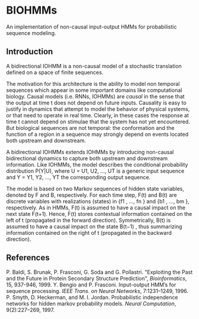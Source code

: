 # BIOHMMs
An implementation of non-causal input-output HMMs for probabilistic sequence modeling.

## Introduction

A bidirectional IOHMM is a non-causal model of a stochastic translation defined on a space
of finite sequences.

The motivation for this architecture is the ability to model non temporal sequences which appear in some
important domains like computational biology. Causal models (i.e. RNNs, IOHMMs) are *causal* in the sense
that the output at time t does not depend on future inputs. Causality is easy to justify in dynamics that
attempt to model the behavior of physical systems, or that need to operate in real time. Clearly, in these
cases the response at time t cannot depend on stimulae that the system has not yet encountered. But biological
sequences are not temporal: the conformation and the function of a region in a sequence may strongly depend
on events located both upstream and downstream. 

A bidirectional IOHMMs extends IOHMMs by introducing non-causal bidirectional dynamics to capture both upstream
and downstream information. Like IOHMMs, the model describes the conditional probability distribution
P(Y|U), where U = U1, U2, ..., UT is a generic input sequence and Y = Y1, Y2, ..., YT the corresponding output
sequence.

The model is based on two Markov sequences of hidden state variables, denoted by F and B, respectively.
For each time step, F(t) and B(t) are discrete variables with realizations (states) in {f1 , ..., fn }
and {b1 , ..., bm }, respectively. As in HMMs, F(t) is assumed to have a causal impact on the next state
F(t+1). Hence, F(t) stores contextual information contained on the left of t (propagated in the forward
direction). Symmetrically, B(t) is assumed to have a causal impact on the state B(t−1) , thus summarizing
information contained on the right of t (propagated in the backward direction).

## References

P. Baldi, S. Brunak, P. Frasconi, G. Soda and G. Pollastri. "Exploiting the Past and the Future in Protein Secondary Structure Prediction", *Bioinformatics*, 15, 937-946, 1999.
Y. Bengio and P. Frasconi. Input-output HMM’s for sequence processing. *IEEE Trans. on Neural Networks*, 7:1231–1249, 1996.
P. Smyth, D. Heckerman, and M. I. Jordan. Probabilistic independence networks for hidden markov probability models. *Neural Computation*, 9(2):227–269, 1997.



